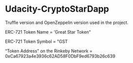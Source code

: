 # Udacity-CryptoStarDapp

Truffle version and OpenZeppelin version used in the project.

ERC-721 Token Name = 'Great Star Token"

ERC-721 Token Symbol = "GST

“Token Address” on the Rinkeby Network = 0xCa67923a4e3936c62AD58F0DbF9ed6793b26c639
